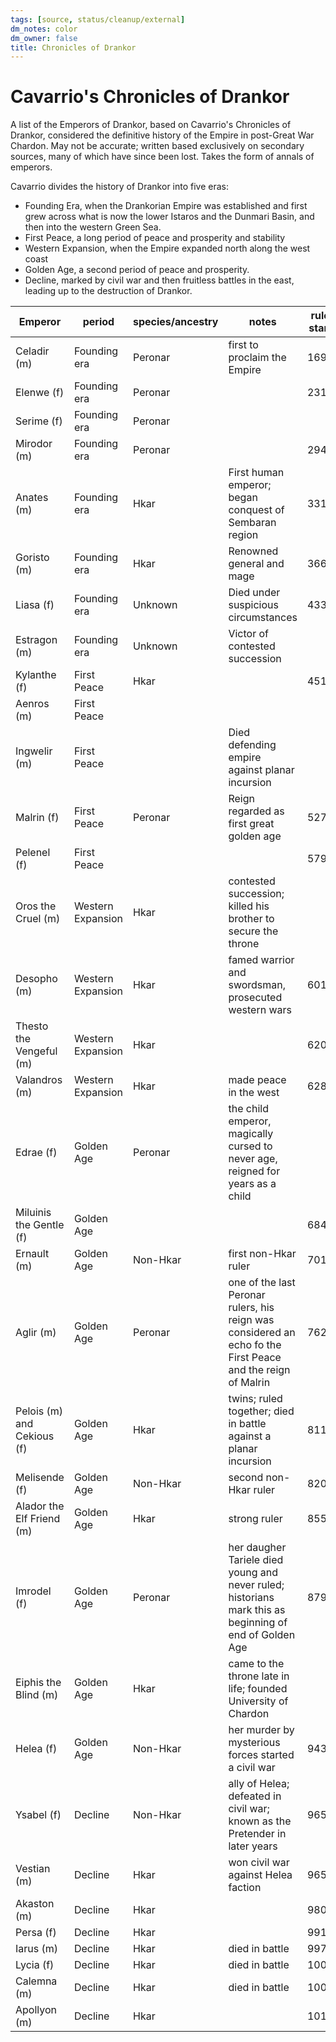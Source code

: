 ```yaml
---
tags: [source, status/cleanup/external]
dm_notes: color
dm_owner: false
title: Chronicles of Drankor
---
```



# Cavarrio's Chronicles of Drankor

A list of the Emperors of Drankor, based on Cavarrio's Chronicles of Drankor, considered the definitive history of the Empire in post-Great War Chardon. May not be accurate; written based exclusively on secondary sources, many of which have since been lost. Takes the form of annals of emperors.

Cavarrio divides the history of Drankor into five eras:
- Founding Era, when the Drankorian Empire was established and first grew across what is now the lower Istaros and the Dunmari Basin, and then into the western Green Sea. 
- First Peace, a long period of peace and prosperity and stability
- Western Expansion, when the Empire expanded north along the west coast
- Golden Age, a second period of peace and prosperity. 
- Decline, marked by civil war and then fruitless battles in the east, leading up to the destruction of Drankor. 

| Emperor | period | species/ancestry | notes | rule start | rule end |
| ---- | ---- | ---- | ---- | ---- | ---- |
| Celadir (m) | Founding era | Peronar | first to proclaim the Empire | 169 | 231 |
| Elenwe (f) | Founding era | Peronar |  | 231 |  |
| Serime (f) | Founding era | Peronar |  |  | 294 |
| Mirodor (m) | Founding era | Peronar |  | 294 | 331 |
| Anates (m) | Founding era | Hkar | First human emperor; began conquest of Sembaran region | 331 | 366 |
| Goristo (m) | Founding era | Hkar | Renowned general and mage | 366 | 433 |
| Liasa (f) | Founding era | Unknown | Died under suspicious circumstances | 433 |  |
| Estragon (m) | Founding era | Unknown | Victor of contested succession |  | 451 |
| Kylanthe (f) | First Peace | Hkar |  | 451 | 499 |
| Aenros (m) | First Peace |  |  |  |  |
| Ingwelir (m) | First Peace |  | Died defending empire against planar incursion |  | 527 |
| Malrin (f) | First Peace | Peronar | Reign regarded as first great golden age | 527 | 579 |
| Pelenel (f) | First Peace |  |  | 579 |  |
| Oros the Cruel (m) | Western Expansion | Hkar | contested succession; killed his brother to secure the throne |  | 601 |
| Desopho (m) | Western Expansion | Hkar | famed warrior and swordsman, prosecuted western wars | 601 | 620 |
| Thesto the Vengeful (m) | Western Expansion | Hkar |  | 620 | 628 |
| Valandros (m) | Western Expansion | Hkar | made peace in the west | 628 |  |
| Edrae (f) | Golden Age | Peronar | the child emperor, magically cursed to never age, reigned for years as a child |  | 684 |
| Miluinis the Gentle (f) | Golden Age |  |  | 684 | 701 |
| Ernault (m) | Golden Age | Non-Hkar | first non-Hkar ruler | 701 | 762 |
| Aglir (m) | Golden Age | Peronar | one of the last Peronar rulers, his reign was considered an echo fo the First Peace and the reign of Malrin | 762 | 811 |
| Pelois (m) and Cekious (f) | Golden Age | Hkar | twins; ruled together; died in battle against a planar incursion | 811 | 820 |
| Melisende (f) | Golden Age | Non-Hkar | second non-Hkar ruler | 820 | 855 |
| Alador the Elf Friend (m) | Golden Age | Hkar | strong ruler | 855 | 879 |
| Imrodel (f) | Golden Age | Peronar | her daugher Tariele died young and never ruled; historians mark this as beginning of end of Golden Age | 879 |  |
| Eiphis the Blind (m) | Golden Age | Hkar | came to the throne late in life; founded University of Chardon |  | 943 |
| Helea (f) | Golden Age | Non-Hkar | her murder by mysterious forces started a civil war | 943 | 965 |
| Ysabel (f) | Decline | Non-Hkar | ally of Helea; defeated in civil war; known as the Pretender in later years | 965 | 971 |
| Vestian (m) | Decline | Hkar | won civil war against Helea faction | 965 | 980 |
| Akaston (m) | Decline | Hkar |  | 980 | 991 |
| Persa (f) | Decline | Hkar |  | 991 | 997 |
| Iarus (m) | Decline | Hkar | died in battle | 997 | 1006 |
| Lycia (f) | Decline | Hkar | died in battle | 1006 | 1007 |
| Calemna (m) | Decline | Hkar | died in battle | 1007 | 1011 |
| Apollyon (m) | Decline | Hkar |  | 1011 | 1059 |
<!-- TBLFM: $7=($6-$5) -->
<!-- TBLFM: $8=($5+4133) -->

